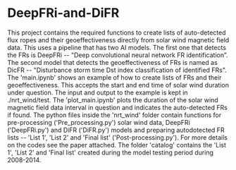 # DeepFRi-and-DiFR
This project contains the required functions to create lists of auto-detected flux ropes and their geoeffectiveness directly from solar wind magnetic field data. This uses a pipeline that has two AI models. The first one that detects the FRs is DeepFRi -- "Deep convolutional neural network FR identification”. The second model that detects the geoeffectiveness of FRs is named as DicFR -- "Disturbance storm time Dst index classification of identified FRs". 
The 'main.ipynb' shows an example of how to create lists of FRs and their geoeffectiveness. This accepts the start and end time of solar wind duration under question. The input and output to the example is kept in ./nrt_wind/test.
The 'plot_main.ipynb' plots the duration of the solar wind magnetic field data interval in question and indicates the auto-detected FRs if found. 
The python files inside the 'nrt_wind' folder contain functions for pre-processing ('Pre_processing.py') solar wind data, DeepFRi ('DeepFRi.py') and DiFR ('DiFR.py') models and preparing autodotected FR lists -- 'List 1', 'List 2' and 'Final list' ('Post-processing.py'). 
For more details on the codes see the paper attached.
The folder 'catalog' contains the 'List 1', 'List 2' and 'Final list' created during the model testing period during 2008-2014. 
